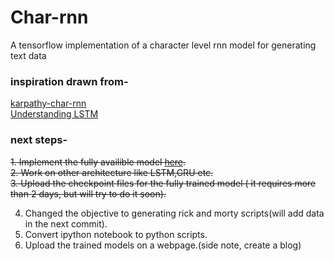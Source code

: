 # Char-rnn
A tensorflow implementation of a character level rnn model for generating text data

### inspiration drawn from-
[karpathy-char-rnn](https://gist.github.com/karpathy/d4dee566867f8291f086)  
[Understanding LSTM](https://colah.github.io/posts/2015-08-Understanding-LSTMs/)

### next steps-
<s>1. Implement the fully availible model [here](https://github.com/karpathy/char-rnn).</s>  
<s>2. Work on other architecture like LSTM,GRU etc.</s>  
<s>3. Upload the checkpoint files for the fully trained model ( it requires more than 2 days, but will try to do it soon).</s>

4. Changed the objective to generating rick and morty scripts(will add data in the next commit).
5. Convert ipython notebook to python scripts.
6. Upload the trained models on a webpage.(side note, create a blog)

